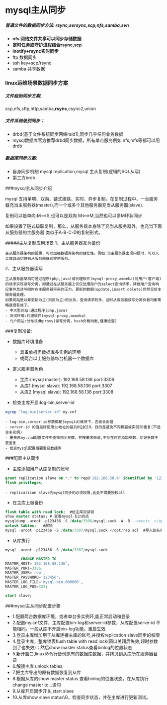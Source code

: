 mysql主从同步
================
##### 普通文件的数据同步方法: rsync,sersync,scp,nfs,samba,svn

* **nfs 网络文件共享可以同步存储数据**
* **定时任务或守护进程结合rsync,scp**
* **inotify+rsync实时同步**
* ftp 数据同步
* ssh key+scp/rsync
* samba 共享数据

### linux运维场景数据同步方案
##### 文件级别同步方案:
scp,nfs,sftp,http,samba,**rsync**,csync2,union

##### 文件系统级别同步：
* drbd(基于文件系统同步网络raid1),同步几乎任何业务数据
* mysql数据库官方推荐drbd同步数据，所有单点服务例如:nfs,mfs等都可以用drdb

##### 数据库同步方案:
* 自身同步机制
    mysql replication,mysql 主从复制(逻辑的SQL从写)
* 第三方brdb

###mysql主从同步介绍

mysql 支持单项、双向、链式级联、实时、异步复制。在复制过程中，一台服务器充当主服务器(master),而一个或多个其他服务器充当从服务器(slave).

复制可以是单向:M==>S,也可以是双向 M<==>M,当然也可以多M环状同步

如果设置了链式级联复制，那么，从服务器本身除了充当从服务器外，也充当下面从服务器的主服务器 类似于A-B-C-D的复制形式。

#####主从复制应用场景
1、主从服务器互为备份

    主从服务器架构的设置，可以加强数据库架构的健壮性。例如:当主服务器出现问题时，可以人工或自动切换到从服务器继续提供服务。

2、主从服务器读写

    主从服务器架构可通过程序(php,java)或代理软件(mysql-proxy,amoeba)对用户(客户端)的请求实现读写分离，即通过在从服务器上仅仅处理用户的select查询请求，降低用户查询响应事件及读写同时在主服务器带来的压力。更新的数据(update,insert,delete)仍然交给主服务器处理。
    如果网站是以非更新为主(浏览为主)的业务，查询请求较多，这时从服务器读写分离负载均衡策略就很有效了。
    - 中大型网站:通过程序(php,java)
    - 测试环境:代理软件(mysql-proxy,amoeba)
    - 门户网站:分布式dbproxy(读写分离，hash负载均衡,健康检查)

###复制准备:

* 数据库环境准备
    - 具备单机但数据库多实例的环境
    - 或两台以上服务器每台机器一个数据库

* 定义服务器角色
    - 主库:(mysql master): 192.168.58.136 port:3306
    - 从库1:(mysql slava): 192.168.58.136 port:3307
    - 从库2:(mysql slava): 192.168.58.136 port:3308

* 检查主库开启:log-bin,server-id
```bash
egrep "log-bin|server-id" my.cnf
```
    - log-bin,server-id参数都是[mysqld]模块下，否者会出错
    - server-id 的值最好使用ip地址的最后8位如19，目的是避免不同机器或实例ID重复(不适合多实例)
    - 要先再my.cnd配置文件中查找相关参数，并按要求修改,不存在时在添加参数，切记参数不要重复
    - 检查mysql配置后要重启数据库

###配置主从同步
* 主库添加用户从库复制的账号
```sql
grant replication slave on *.* to rep@'192.168.58.%' identified by '123456';
flush privileges;
```
    - replicatiion slave为mysql同步的必须权限,此处不需要授权all

* 在主库上做备份
```sql
flush table with read lock;  #给主库加读锁
show master status; # 查看mysql-bin的点
mysqldump -uroot -p123456 -S /data/3306/mysql.sock -A -B --events  >/opt/rep.sql  #再开一个连接备份mysql 
unlock tables;   #解锁
mysql -uroot -p123456 -S /data/3307/mysql.sock </opt/rep.sql  #导入到从库
```

* 从库执行
```sql
mysql -uroot -p123456 -S /data/3307/mysql.sock

       CHANGE MASTER TO
MASTER_HOST='192.168.58.136',
MASTER_PORT=3306,
MASTER_USER='rep',
MASTER_PASSWORD='123456',
MASTER_LOG_FILE='mysql-bin.000006',
MASTER_LOG_POS=332;

start slave;
```

###mysql主从同步配置步骤
* 1.配置两台数据库环境，或者单台多实例环,能正常启动和登录
* 2.配置my.cnf文件，主库配置bin-log和server-id参数，从库配置serve-id 不能相同。一般从库不开启bin-log功能，重启生效
* 3.登录主库增加用于从库连接主库的账号,并授权replication slave同步的权限
* 4.登录主库，整库锁表flush table with read lock(窗口关闭后失效,超时参数到了也失效)；然后show master status查看binlog的位置状态
* 5.新开窗口,linux命令行备份原有的数据库数据，并拷贝到从库所在服务器目录
* 6.解锁主库 unlock tables;
* 7.把主库导出的原有数据恢复到从库
* 8.根据从库的show master status 查看binlog的位置状态，在从库执行change master to...语句
* 9.从库开启同步开关,start slave
* 10.从库show slave status\G，检查同步状态，并在主库进行更新测试。